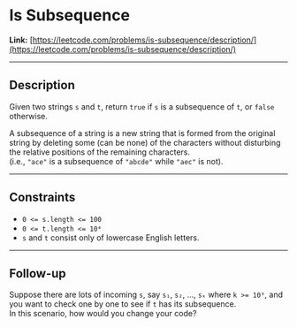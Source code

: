 # Is Subsequence

**Link:** [https://leetcode.com/problems/is-subsequence/description/](https://leetcode.com/problems/is-subsequence/description/)

---

## Description

Given two strings `s` and `t`, return `true` if `s` is a subsequence of `t`, or `false` otherwise.

A subsequence of a string is a new string that is formed from the original string by deleting some (can be none) of the characters without disturbing the relative positions of the remaining characters.  
(i.e., `"ace"` is a subsequence of `"abcde"` while `"aec"` is not).

---

## Constraints

- `0 <= s.length <= 100`  
- `0 <= t.length <= 10⁴`  
- `s` and `t` consist only of lowercase English letters.

---

## Follow-up

Suppose there are lots of incoming `s`, say `s₁`, `s₂`, ..., `sₖ` where `k >= 10⁹`, and you want to check one by one to see if `t` has its subsequence.  
In this scenario, how would you change your code?
